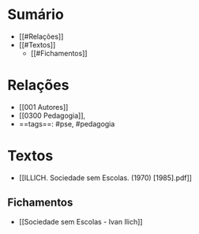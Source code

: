 # Sumário
- [[#Relações]]
- [[#Textos]]
	- [[#Fichamentos]]
# Relações
- [[001 Autores]]
- [[0300 Pedagogia]], 
- ==tags==: #pse, #pedagogia 
# Textos
-  [[ILLICH. Sociedade sem Escolas. (1970) [1985].pdf]]
## Fichamentos 
- [[Sociedade sem Escolas - Ivan Ilich]]

